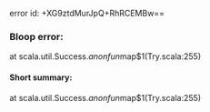 error id: +XG9ztdMurJpQ+RhRCEMBw==
### Bloop error:

at scala.util.Success.$anonfun$map$1(Try.scala:255)
#### Short summary: 

at scala.util.Success.$anonfun$map$1(Try.scala:255)